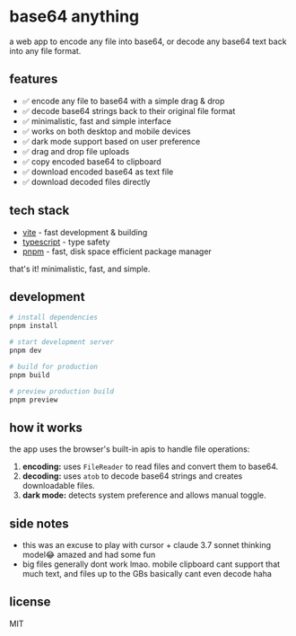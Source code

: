 # base64 anything

a web app to encode any file into base64, or decode any base64 text back into any file format.

## features

- ✅ encode any file to base64 with a simple drag & drop
- ✅ decode base64 strings back to their original file format
- ✅ minimalistic, fast and simple interface
- ✅ works on both desktop and mobile devices
- ✅ dark mode support based on user preference
- ✅ drag and drop file uploads
- ✅ copy encoded base64 to clipboard
- ✅ download encoded base64 as text file
- ✅ download decoded files directly

## tech stack

- [vite](https://vitejs.dev/) - fast development & building
- [typescript](https://www.typescriptlang.org/) - type safety
- [pnpm](https://pnpm.io/) - fast, disk space efficient package manager

that's it! minimalistic, fast, and simple.

## development

```bash
# install dependencies
pnpm install

# start development server
pnpm dev

# build for production
pnpm build

# preview production build
pnpm preview
```

## how it works

the app uses the browser's built-in apis to handle file operations:

1. **encoding:** uses `FileReader` to read files and convert them to base64.
2. **decoding:** uses `atob` to decode base64 strings and creates downloadable files.
3. **dark mode:** detects system preference and allows manual toggle.

## side notes

- this was an excuse to play with cursor + claude 3.7 sonnet thinking model😂 amazed and had some fun
- big files generally dont work lmao. mobile clipboard cant support that much text, and files up to the GBs basically cant even decode haha

## license

MIT

